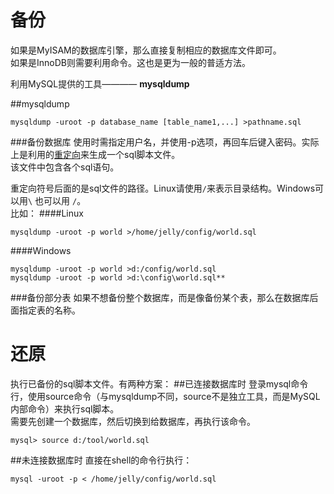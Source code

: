 备份
====
如果是MyISAM的数据库引擎，那么直接复制相应的数据库文件即可。  
如果是InnoDB则需要利用命令。这也是更为一般的普适方法。

利用MySQL提供的工具———— **mysqldump**

##mysqldump

    mysqldump -uroot -p database_name [table_name1,...] >pathname.sql

###备份数据库
使用时需指定用户名，并使用-p选项，再回车后键入密码。实际上是利用的[重定向](#重定向)来生成一个sql脚本文件。  
该文件中包含各个sql语句。  

重定向符号后面的是sql文件的路径。Linux请使用`/`来表示目录结构。Windows可以用`\` 也可以用 `/`。  
比如：
####Linux

    mysqldump -uroot -p world >/home/jelly/config/world.sql
####Windows

    mysqldump -uroot -p world >d:/config/world.sql
    mysqldump -uroot -p world >d:\config\world.sql**

###备份部分表
如果不想备份整个数据库，而是像备份某个表，那么在数据库后面指定表的名称。

还原
====
执行已备份的sql脚本文件。有两种方案：
##已连接数据库时
登录mysql命令行，使用source命令（与mysqldump不同，source不是独立工具，而是MySQL内部命令）来执行sql脚本。  
需要先创建一个数据库，然后切换到给数据库，再执行该命令。

    mysql> source d:/tool/world.sql

##未连接数据库时
直接在shell的命令行执行：

    mysql -uroot -p < /home/jelly/config/world.sql

